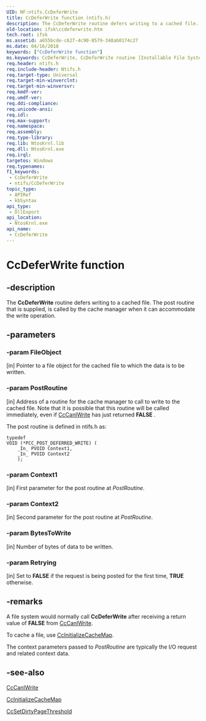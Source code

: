 ```yaml
---
UID: NF:ntifs.CcDeferWrite
title: CcDeferWrite function (ntifs.h)
description: The CcDeferWrite routine defers writing to a cached file.
old-location: ifsk\ccdeferwrite.htm
tech.root: ifsk
ms.assetid: a655bcde-c627-4c90-8579-348ab0174c27
ms.date: 04/16/2018
keywords: ["CcDeferWrite function"]
ms.keywords: CcDeferWrite, CcDeferWrite routine [Installable File System Drivers], ccref_06158fb8-cf33-42fa-bf7c-94b3a5e1fcfd.xml, ifsk.ccdeferwrite, ntifs/CcDeferWrite
req.header: ntifs.h
req.include-header: Ntifs.h
req.target-type: Universal
req.target-min-winverclnt: 
req.target-min-winversvr: 
req.kmdf-ver: 
req.umdf-ver: 
req.ddi-compliance: 
req.unicode-ansi: 
req.idl: 
req.max-support: 
req.namespace: 
req.assembly: 
req.type-library: 
req.lib: NtosKrnl.lib
req.dll: NtosKrnl.exe
req.irql: 
targetos: Windows
req.typenames: 
f1_keywords:
 - CcDeferWrite
 - ntifs/CcDeferWrite
topic_type:
 - APIRef
 - kbSyntax
api_type:
 - DllExport
api_location:
 - NtosKrnl.exe
api_name:
 - CcDeferWrite
---
```


# CcDeferWrite function


## -description

The <b>CcDeferWrite</b> routine defers writing to a cached file. The post routine that is supplied, is called by the cache manager when it can accommodate the write operation.

## -parameters

### -param FileObject 

[in]
Pointer to a file object for the cached file to which the data is to be written.

### -param PostRoutine 

[in]
Address of a routine for the cache manager to call to write to the cached file. Note that it is possible that this routine will be called immediately, even if <a href="https://msdn.microsoft.com/library/windows/hardware/ff539021">CcCanIWrite</a> has just returned <b>FALSE</b> .

The post routine is defined in ntifs.h as:


```
typedef
VOID (*PCC_POST_DEFERRED_WRITE) (
    _In_ PVOID Context1,
    _In_ PVOID Context2
    );
```


### -param Context1 

[in]
First parameter for the post routine at <i>PostRoutine</i>.

### -param Context2 

[in]
Second parameter for the post routine at <i>PostRoutine</i>.

### -param BytesToWrite 

[in]
Number of bytes of data to be written.

### -param Retrying 

[in]
Set to <b>FALSE</b> if the request is being posted for the first time, <b>TRUE</b> otherwise.

## -remarks

A file system would normally call <b>CcDeferWrite</b> after receiving a return value of <b>FALSE</b> from <a href="https://msdn.microsoft.com/library/windows/hardware/ff539021">CcCanIWrite</a>.

To cache a file, use <a href="https://msdn.microsoft.com/library/windows/hardware/ff539135">CcInitializeCacheMap</a>.

The context parameters passed to <i>PostRoutine</i> are typically the I/O request and related context data.

## -see-also

<a href="https://msdn.microsoft.com/library/windows/hardware/ff539021">CcCanIWrite</a>



<a href="https://msdn.microsoft.com/library/windows/hardware/ff539135">CcInitializeCacheMap</a>



<a href="https://msdn.microsoft.com/library/windows/hardware/ff539209">CcSetDirtyPageThreshold</a>

